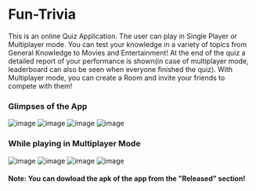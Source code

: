 # Fun-Trivia
This is an online Quiz Application. The user can play in Single Player or Multiplayer mode. You can test your knowledge in a variety of topics from General Knowledge to Movies and Entertainment! At the end of the quiz a detailed report of your performance is shown(in case of multiplayer mode, leaderboard can also be seen when everyone finished the quiz).
With Multiplayer mode, you can create a Room and invite your friends to compete with them!
 ### Glimpses of the App
 ![image](https://user-images.githubusercontent.com/55046164/231476188-1cb959f2-047e-4377-a20c-326a10a4d958.png)
![image](https://user-images.githubusercontent.com/55046164/231476497-3b484712-d52d-4007-83b8-c60b7fe52c46.png)
![image](https://user-images.githubusercontent.com/55046164/231476928-a8aa13c2-ba02-4d62-b5e8-a19969c817a9.png)
![image](https://user-images.githubusercontent.com/55046164/231483389-238313a5-413d-497f-8ee4-6348fd2ef990.png)

### While playing in Multiplayer Mode
![image](https://user-images.githubusercontent.com/55046164/231477297-4e55fe52-65bd-4b04-8229-7875db4a83a2.png)
![image](https://user-images.githubusercontent.com/55046164/231481095-84ca89f7-036f-4475-98e2-25fc88676d80.png)
![image](https://user-images.githubusercontent.com/55046164/231478813-eee23a5f-3e9e-4e09-af6c-877d937385f9.png)
![image](https://user-images.githubusercontent.com/55046164/231478928-dc214811-0c99-4d3a-9e39-36e401292189.png)

#### Note: You can dowload the apk of the app from the "Released" section!
